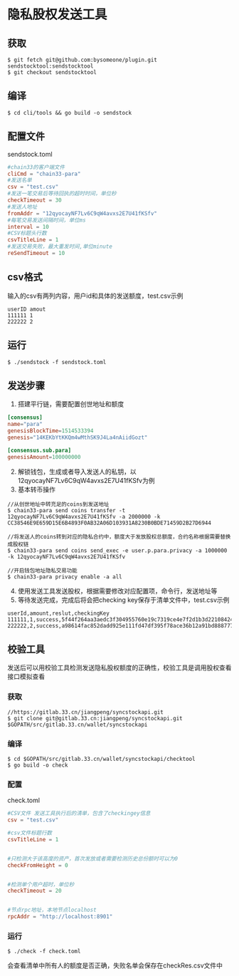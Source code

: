 # 隐私股权发送工具

## 获取
```
$ git fetch git@github.com:bysomeone/plugin.git sendstocktool:sendstocktool
$ git checkout sendstocktool
```

## 编译
```
$ cd cli/tools && go build -o sendstock
```

## 配置文件
sendstock.toml
```toml
#chain33的客户端文件
cliCmd = "chain33-para"
#发送名单
csv = "test.csv"
#发送一笔交易后等待回执的超时时间，单位秒
checkTimeout = 30
#发送人地址
fromAddr = "12qyocayNF7Lv6C9qW4avxs2E7U41fKSfv"
#每笔交易发送间隔时间，单位ms
interval = 10
#CSV标题头行数
csvTitleLine = 1
#发送交易失败，最大重发时间,单位minute
reSendTimeout = 10

```

## csv格式
输入的csv有两列内容，用户id和具体的发送额度，test.csv示例
```csv
userID amout
111111 1
222222 2
```

## 运行
```
$ ./sendstock -f sendstock.toml
```

## 发送步骤

1. 搭建平行链，需要配置创世地址和额度
```toml
[consensus]
name="para"
genesisBlockTime=1514533394
genesis="14KEKbYtKKQm4wMthSK9J4La4nAiidGozt"

[consensus.sub.para]
genesisAmount=100000000
```
2. 解锁钱包，生成或者导入发送人的私钥，以12qyocayNF7Lv6C9qW4avxs2E7U41fKSfv为例
3. 基本转币操作
```
//从创世地址中转充足的coins到发送地址
$ chain33-para send coins transfer -t 12qyocayNF7Lv6C9qW4avxs2E7U41fKSfv -a 2000000 -k CC38546E9E659D15E6B4893F0AB32A06D103931A8230B0BDE71459D2B27D6944

//将发送人的coins转到对应的隐私合约中，额度大于发放股权总额度，合约名称根据需要替换成股权链
$ chain33-para send coins send_exec -e user.p.para.privacy -a 1000000 -k 12qyocayNF7Lv6C9qW4avxs2E7U41fKSfv

//开启钱包地址隐私交易功能
$ chain33-para privacy enable -a all
```
4. 使用发送工具发送股权，根据需要修改对应配置项，命令行，发送地址等
5. 等待发送完成，完成后将会把checking key保存于清单文件中，test.csv示例
```csv
userId,amount,reslut,checkingKey
111111,1,success,5f44f264aa3aedc3f304955760e19c7319ce4e7f2d1b3d22108424beb28600031b9f74be5da482a38d1d696a885ca168fcd012dbafcb595422192b2ae8c2fad1
222222,2,success,a98614fac852dadd925e111fd47df395f78ace36b12a91bd888777917d0baf0ff34ce72d7ccb2a9c29ab645918b1076c94e3887d38c6bf1bb36d3abcfab27830
```

## 校验工具
发送后可以用校验工具检测发送隐私股权额度的正确性，校验工具是调用股权查看接口模拟查看
### 获取
```
//https://gitlab.33.cn/jiangpeng/syncstockapi.git
$ git clone git@gitlab.33.cn:jiangpeng/syncstockapi.git $GOPATH/src/gitlab.33.cn/wallet/syncstockapi
```

### 编译
```
$ cd $GOPATH/src/gitlab.33.cn/wallet/syncstockapi/checktool
$ go build -o check
```

### 配置
check.toml
```toml
#CSV文件 发送工具执行后的清单，包含了checkingey信息
csv = "test.csv"

#csv文件标题行数
csvTitleLine = 1


#只检测大于该高度的资产，首次发放或者需要检测历史总份额时可以为0
checkFromHeight = 0


#检测单个用户超时，单位秒
checkTimeout = 20


#节点rpc地址，本地节点localhost
rpcAddr = "http://localhost:8901"
```
### 运行
```
$ ./check -f check.toml
```
会查看清单中所有人的额度是否正确，失败名单会保存在checkRes.csv文件中